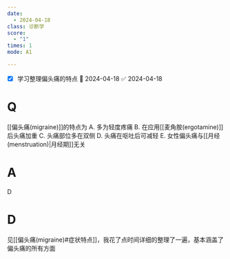 ```yaml
---
date:
  - 2024-04-18
class: 诊断学
score:
  - "1"
times: 1
mode: A1

--- 
```

- [x] 学习整理偏头痛的特点 📅 2024-04-18 ✅ 2024-04-18


# Q
[[偏头痛(migraine)]]的特点为
A. 多为轻度疼痛 
B. 在应用[[麦角胺(ergotamine)]]后头痛加重 
C. 头痛部位多在双侧
D. 头痛在呕吐后可减轻 
E. 女性偏头痛与[[月经(menstruation)|月经期]]无关

# A

D



# D
见[[偏头痛(migraine)#症状特点]]，我花了点时间详细的整理了一遍，基本涵盖了偏头痛的所有方面